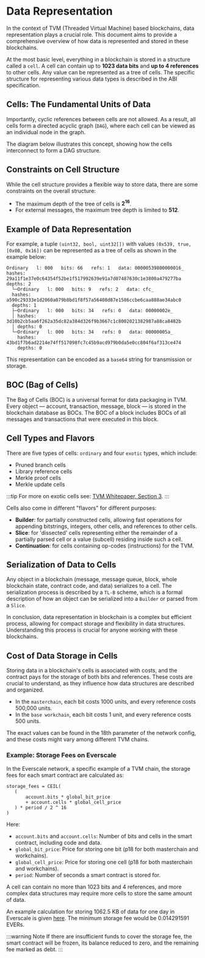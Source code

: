 # Data Representation

In the context of TVM (Threaded Virtual Machine) based blockchains, data representation plays a crucial role. This document aims to provide a comprehensive overview of how data is represented and stored in these blockchains.

At the most basic level, everything in a blockchain is stored in a structure called a `cell`. A cell can contain up to **1023 data bits** and **up to 4 references** to other cells. Any value can be represented as a tree of cells. The specific structure for representing various data types is described in the ABI specification.

## Cells: The Fundamental Units of Data

Importantly, cyclic references between cells are not allowed. As a result, all cells form a directed acyclic graph (`DAG`), where each cell can be viewed as an individual node in the graph.

The diagram below illustrates this concept, showing how the cells interconnect to form a DAG structure.

<BDKImgContainer src="./../dag-diagram.png" maxWidth='50%' altText="directed acyclic graph" padding="20px 0 20px 0"/>

## Constraints on Cell Structure

While the cell structure provides a flexible way to store data, there are some constraints on the overall structure:

- The maximum depth of the tree of cells is **2<sup>16</sup>**.
- For external messages, the maximum tree depth is limited to **512**.

## Example of Data Representation

For example, a tuple `(uint32, bool, uint32[])` with values `(0x539, true, [0x0B, 0x16])` can be represented as a tree of cells as shown in the example below:

```
Ordinary   l: 000   bits: 66   refs: 1   data: 00000539800000016_
hashes: 29a11f1e37e0c64354f52be1f517992639e91a7d07487630c1e3800a479277ba
depths: 2
  └─Ordinary   l: 000   bits: 9   refs: 2   data: cfc_
  hashes: a590c29333e1d2060a079b8bd1f8f57a56408d87e1586ccbe6caa888ae34abc0
  depths: 1
  ├─Ordinary   l: 000   bits: 34   refs: 0   data: 00000002e_
  │ hashes: 3d10b2cb5aa6f262a35dc82a384d326f9b3667c1c8002021382987a88ca8482b
  │ depths: 0
  └─Ordinary   l: 000   bits: 34   refs: 0   data: 00000005a_
    hashes: 43bd1f7b6ad2214e74ff517098fc7c45b9acd979b0da5e0cc804f6af313ce474
    depths: 0
```

This representation can be encoded as a `base64` string for transmission or storage.

## BOC (Bag of Cells)

The Bag of Cells (BOC) is a universal format for data packaging in TVM. Every object — account, transaction, message, block — is stored in the blockchain database as BOCs. The BOC of a block includes BOCs of all messages and transactions that were executed in this block.

## Cell Types and Flavors

There are five types of cells: `ordinary` and four `exotic` types, which include:

- Pruned branch cells
- Library reference cells
- Merkle proof cells
- Merkle update cells

:::tip
For more on exotic cells see: [TVM Whitepaper, Section 3](https://ton.org/tvm.pdf).
:::

Cells also come in different "flavors" for different purposes:

- **Builder**: for partially constructed cells, allowing fast operations for appending bitstrings, integers, other cells, and references to other cells.
- **Slice**: for 'dissected' cells representing either the remainder of a partially parsed cell or a value (subcell) residing inside such a cell.
- **Continuation**: for cells containing op-codes (instructions) for the TVM.

## Serialization of Data to Cells

Any object in a blockchain (message, message queue, block, whole blockchain state, contract code, and data) serializes to a cell. The serialization process is described by a `TL-B` scheme, which is a formal description of how an object can be serialized into a `Builder` or parsed from a `Slice`.

In conclusion, data representation in blockchain is a complex but efficient process, allowing for compact storage and flexibility in data structures. Understanding this process is crucial for anyone working with these blockchains.

## Cost of Data Storage in Cells

Storing data in a blockchain's cells is associated with costs, and the contract pays for the storage of both bits and references. These costs are crucial to understand, as they influence how data structures are described and organized.

- In the `masterchain`, each bit costs 1000 units, and every reference costs 500,000 units.
- In the `base workchain`, each bit costs 1 unit, and every reference costs 500 units.

The exact values can be found in the 18th parameter of the network config, and these costs might vary among different TVM chains.

### Example: Storage Fees on Everscale

In the Everscale network, a specific example of a TVM chain, the storage fees for each smart contract are calculated as:

```
storage_fees = CEIL(
   (
       account.bits * global_bit_price
       + account.cells * global_cell_price
   ) * period / 2 ^ 16
)
```

Here:

- `account.bits` and `account.cells`: Number of bits and cells in the smart contract, including code and data.
- `global_bit_price`: Price for storing one bit (p18 for both masterchain and workchains).
- `global_cell_price`: Price for storing one cell (p18 for both masterchain and workchains).
- `period`: Number of seconds a smart contract is stored for.

A cell can contain no more than 1023 bits and 4 references, and more complex data structures may require more cells to store the same amount of data.

An example calculation for storing 1062.5 KB of data for one day in Everscale is given [here](https://everscan.io/accounts/0:cd0b3e21ea59fc43a8343f935c7e74b4c22e3ba43f5e08410ffa371cedfe3dee). The minimum storage fee would be 0.014291591 EVERs.

:::warning Note
If there are insufficient funds to cover the storage fee, the smart contract will be frozen, its balance reduced to zero, and the remaining fee marked as debt.
:::
